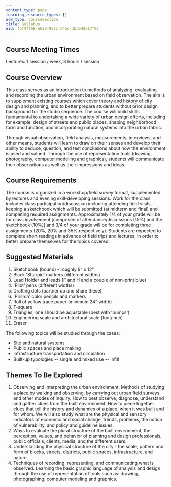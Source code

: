 ```yaml
---
content_type: page
learning_resource_types: []
ocw_type: CourseSection
title: Syllabus
uid: fbf4ff68-5623-9521-a45c-1bbe49a17f07
---
```


Course Meeting Times
--------------------

Lectures: 1 session / week, 3 hours / session

Course Overview
---------------

This class serves as an introduction to methods of analyzing, evaluating and recording the urban environment based on field observation. The aim is to supplement existing courses which cover theory and history of city design and planning, and to better prepare students without prior design background for the studio sequence. The course will build skills fundamental to undertaking a wide variety of urban design efforts, including for example: design of streets and public places, shaping neighborhood form and function, and incorporating natural systems into the urban fabric.

Through visual observation, field analysis, measurements, interviews, and other means, students will learn to draw on their senses and develop their ability to deduce, question, and test conclusions about how the environment is used and valued. Through the use of representation tools (drawing, photography, computer modeling and graphics), students will communicate their observations as well as their impressions and ideas.

Course Requirements
-------------------

The course is organized in a workshop/field survey format, supplemented by lectures and evening skill-developing sessions. Work for the class includes class participation/discussion including attending field visits, keeping a sketchbook which will be submitted (at midterm and final) and completing required assignments. Approximately 1/4 of your grade will be for class involvement \[comprised of attendance/discussions (15%) and the sketchbook (10%)\] and 3/4 of your grade will be for completing three assignments (20%, 20% and 35% respectively). Students are expected to complete short readings in advance of field trips and lectures, in order to better prepare themselves for the topics covered.

Suggested Materials
-------------------

1.  Sketchbook (bound) - roughly 9" x 12"
2.  Black 'Sharpie' markers (different widths)
3.  Lead Holder and leads (F and H and a couple of non-print blue)
4.  'Pilot' pens (different widths)
5.  Drafting dots (partner up and share these)
6.  'Prisma' color pencils and markers
7.  Roll of yellow trace paper (minimum 24" width)
8.  T-square
9.  Triangles, one should be adjustable (best with 'bumps')
10.  Engineering scale and architectural scale (foot/inch)
11.  Eraser

The following topics will be studied through the cases:

*   Site and natural systems
*   Public spaces and place making
*   Infrastructure transportation and circulation
*   Built-up typologies -- single and mixed use -- infill

Themes To Be Explored
---------------------

1.  Observing and interpreting the urban environment. Methods of studying a place by walking and observing, by carrying out urban field surveys and other modes of inquiry. How to best observe, diagnose, understand and gather clues from the built environment. How to piece together clues that tell the history and dynamics of a place, when it was built and for whom. We will also study what are the physical and sensory indicators of economic and social change, trends, problems, the notion of vulnerability, and policy and guideline issues.
2.  Ways to evaluate the plural structure of the built environment, the perception, values, and behavior of planning and design professionals, public officials, clients, media, and the different users.
3.  Understanding the physical structure of the city - the scale, pattern and form of blocks, streets, districts, public spaces, infrastructure, and nature.
4.  Techniques of recording, representing, and communicating what is observed. Learning the basic graphic language of analysis and design through the use of representation of tools such as: drawing, photographing, computer modeling and graphics.